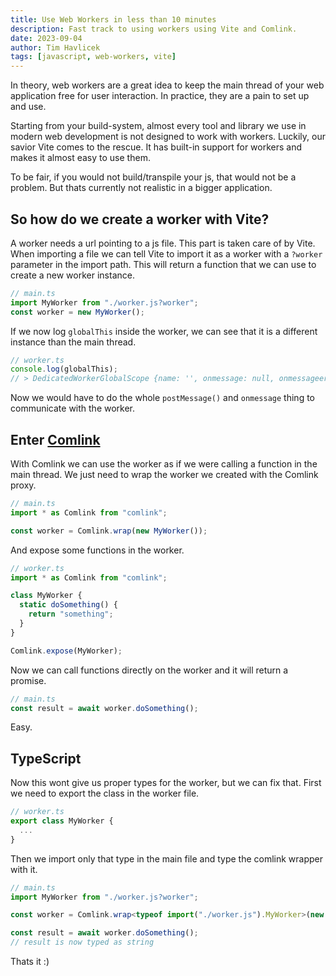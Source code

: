 ```yaml
---
title: Use Web Workers in less than 10 minutes
description: Fast track to using workers using Vite and Comlink.
date: 2023-09-04
author: Tim Havlicek
tags: [javascript, web-workers, vite]
---
```


In theory, web workers are a great idea to keep the main thread of your web application free for user interaction. In practice, they are a pain to set up and use.

Starting from your build-system, almost every tool and library we use in modern web development is not designed to work with workers.
Luckily, our savior Vite comes to the rescue. It has built-in support for workers and makes it almost easy to use them.

To be fair, if you would not build/transpile your js, that would not be a problem. But thats currently not realistic in a bigger application.

## So how do we create a worker with Vite?

A worker needs a url pointing to a js file. This part is taken care of by Vite.
When importing a file we can tell Vite to import it as a worker with a `?worker` parameter in the import path.
This will return a function that we can use to create a new worker instance.

```js
// main.ts
import MyWorker from "./worker.js?worker";
const worker = new MyWorker();
```

If we now log `globalThis` inside the worker, we can see that it is a different instance than the main thread.

```js
// worker.ts
console.log(globalThis);
// > DedicatedWorkerGlobalScope {name: '', onmessage: null, onmessageerror: null, cancelAnimationFrame: ƒ, close: ƒ, …}
```

Now we would have to do the whole `postMessage()` and `onmessage` thing to communicate with the worker.

## Enter [Comlink](https://github.com/GoogleChromeLabs/comlink)

With Comlink we can use the worker as if we were calling a function in the main thread.
We just need to wrap the worker we created with the Comlink proxy.

```js
// main.ts
import * as Comlink from "comlink";

const worker = Comlink.wrap(new MyWorker());
```

And expose some functions in the worker.

```js
// worker.ts
import * as Comlink from "comlink";

class MyWorker {
  static doSomething() {
    return "something";
  }
}

Comlink.expose(MyWorker);
```

Now we can call functions directly on the worker and it will return a promise.

```js
// main.ts
const result = await worker.doSomething();
```

Easy.

## TypeScript

Now this wont give us proper types for the worker, but we can fix that.
First we need to export the class in the worker file.

```ts
// worker.ts
export class MyWorker {
  ...
}
```

Then we import only that type in the main file and type the comlink wrapper with it.

```ts
// main.ts
import MyWorker from "./worker.js?worker";

const worker = Comlink.wrap<typeof import("./worker.js").MyWorker>(new MyWorker());

const result = await worker.doSomething();
// result is now typed as string
```

Thats it :)
